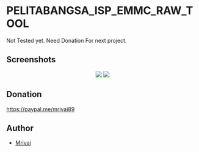 # PELITABANGSA_ISP_EMMC_RAW_TOOL

Not Tested yet.
Need Donation For next project.


## Screenshots
<p align="center">
<img src="./Screenshot/splash_screen.png">
<img src="./Screenshot/main_menu.png">
</p>

## Donation 
https://paypal.me/mrivai89

## Author 

- [Mrivai](https://github.com/Mrivai) 
